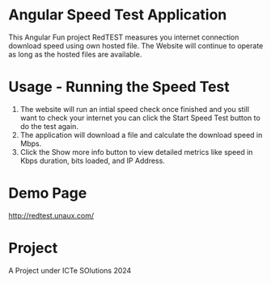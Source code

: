 # Angular Speed Test Application

This Angular Fun project RedTEST measures you internet connection download speed using own hosted file. The Website will continue to operate as long as the hosted files are available.

# Usage - Running the Speed Test
1. The website will run an intial speed check once finished and you still want to check your internet you can click the Start Speed Test button to do the test again.
2. The application will download a file and calculate the download speed in Mbps.
3. Click the Show more info button to view detailed metrics like speed in Kbps duration, bits loaded, and IP Address.

# Demo Page
http://redtest.unaux.com/

# Project 
A Project under ICTe SOlutions 2024
